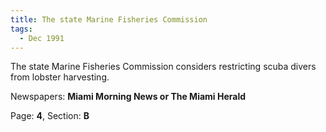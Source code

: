 ```yaml
---  
title: The state Marine Fisheries Commission  
tags:  
  - Dec 1991  
---  
```

  
The state Marine Fisheries Commission considers restricting scuba divers from lobster harvesting.  
  
Newspapers: **Miami Morning News or The Miami Herald**  
  
Page: **4**, Section: **B** 
